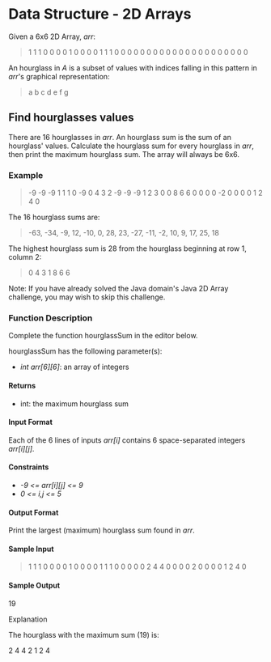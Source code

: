 # Data Structure - 2D Arrays

Given a 6x6 2D Array, *arr*:

> 1 1 1 0 0 0
> 0 1 0 0 0 0
> 1 1 1 0 0 0
> 0 0 0 0 0 0
> 0 0 0 0 0 0
> 0 0 0 0 0 0

An hourglass in *A* is a subset of values with indices falling in this pattern in *arr*'s graphical representation:

> a b c
>   d
> e f g

## Find hourglasses values

There are 16 hourglasses in *arr*. An hourglass sum is the sum of an hourglass' values. Calculate the hourglass sum for every hourglass in *arr*, then print the maximum hourglass sum. The array will always be 6x6.

### Example

> -9 -9 -9  1 1 1 
>  0 -9  0  4 3 2
> -9 -9 -9  1 2 3
>  0  0  8  6 6 0
>  0  0  0 -2 0 0
>  0  0  1  2 4 0

The 16 hourglass sums are:

> -63, -34, -9, 12, 
> -10,   0, 28, 23, 
> -27, -11, -2, 10, 
>   9,  17, 25, 18

The highest hourglass sum is 28 from the hourglass beginning at row 1, column 2:

> 0 4 3
>   1
> 8 6 6

Note: If you have already solved the Java domain's Java 2D Array challenge, you may wish to skip this challenge.

### Function Description

Complete the function hourglassSum in the editor below.

hourglassSum has the following parameter(s):

* *int arr[6][6]*: an array of integers

#### Returns

* int: the maximum hourglass sum

#### Input Format

Each of the 6 lines of inputs *arr[i]* contains 6 space-separated integers *arr[i][j]*.

#### Constraints

* *-9 <= arr[i][j] <= 9*
* *0 <= i,j <= 5*

#### Output Format

Print the largest (maximum) hourglass sum found in *arr*.

#### Sample Input

> 1 1 1 0 0 0
> 0 1 0 0 0 0
> 1 1 1 0 0 0
> 0 0 2 4 4 0
> 0 0 0 2 0 0
> 0 0 1 2 4 0

#### Sample Output

19

Explanation

The hourglass with the maximum sum (19) is:

2 4 4
  2
1 2 4